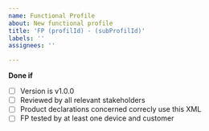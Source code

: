 ```yaml
---
name: Functional Profile
about: New functional profile
title: 'FP (profilId) - (subProfilId)'
labels: ''
assignees: ''

---
```


**Done if**
- [ ] Version is v1.0.0
- [ ] Reviewed by all relevant stakeholders
- [ ] Product declarations concerned correcly use this XML
- [ ] FP tested by at least one device and customer
